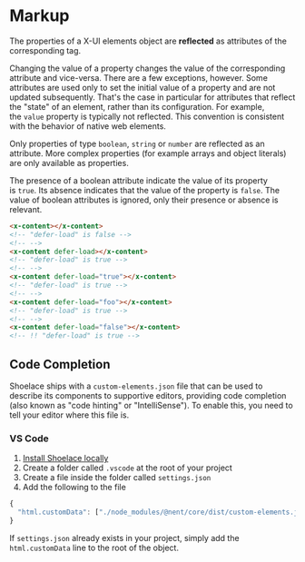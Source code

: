 # Markup

The properties of a X-UI elements object are **reflected** as attributes of the corresponding tag.

Changing the value of a property changes the value of the corresponding attribute and vice-versa. There are a few exceptions, however. Some attributes are used only to set the initial value of a property and are not updated subsequently. That's the case in particular for attributes that reflect the "state" of an element, rather than its configuration. For example, the `value` property is typically not reflected. This convention is consistent with the behavior of native web elements.

Only properties of type `boolean`, `string` or `number` are reflected as an attribute. More complex properties (for example arrays and object literals) are only available as properties.

The presence of a boolean attribute indicate the value of its property is `true`. Its absence indicates that the value of the property is `false`. The value of boolean attributes is ignored, only their presence or absence is relevant.

```html
<x-content></x-content>
<!-- "defer-load" is false -->
<!-- -->
<x-content defer-load></x-content>
<!-- "defer-load" is true -->
<!-- -->
<x-content defer-load="true"></x-content>
<!-- "defer-load" is true -->
<!-- -->
<x-content defer-load="foo"></x-content>
<!-- "defer-load" is true -->
<!-- -->
<x-content defer-load="false"></x-content>
<!-- !! "defer-load" is true -->
```

## Code Completion

Shoelace ships with a `custom-elements.json` file that can be used to describe its components to supportive editors, providing code completion (also known as "code hinting" or "IntelliSense"). To enable this, you need to tell your editor where this file is.

### VS Code

1. [Install Shoelace locally](/getting-started/installation.md#local-installation)
2. Create a folder called `.vscode` at the root of your project
3. Create a file inside the folder called `settings.json`
4. Add the following to the file

```js
{
  "html.customData": ["./node_modules/@nent/core/dist/custom-elements.json"]
}
```

If `settings.json` already exists in your project, simply add the `html.customData` line to the root of the object.
